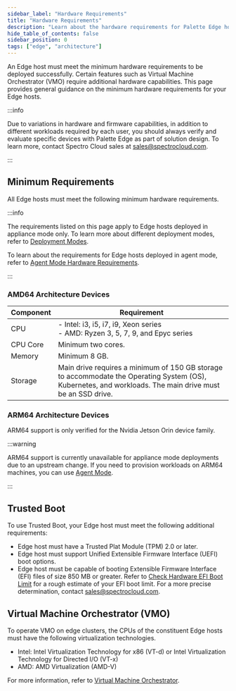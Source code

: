 ```yaml
---
sidebar_label: "Hardware Requirements"
title: "Hardware Requirements"
description: "Learn about the hardware requirements for Palette Edge hosts."
hide_table_of_contents: false
sidebar_position: 0
tags: ["edge", "architecture"]
---
```


An Edge host must meet the minimum hardware requirements to be deployed successfully. Certain features such as Virtual
Machine Orchestrator (VMO) require additional hardware capabilities. This page provides general guidance on the minimum
hardware requirements for your Edge hosts.

:::info

Due to variations in hardware and firmware capabilities, in addition to different workloads required by each user, you
should always verify and evaluate specific devices with Palette Edge as part of solution design. To learn more, contact
Spectro Cloud sales at sales@spectrocloud.com.

:::

## Minimum Requirements

All Edge hosts must meet the following minimum hardware requirements.

:::info

The requirements listed on this page apply to Edge hosts deployed in appliance mode only. To learn more about different
deployment modes, refer to [Deployment Modes](../../deployment-modes/deployment-modes.md).

To learn about the requirements for Edge hosts deployed in agent mode, refer to
[Agent Mode Hardware Requirements](../../deployment-modes/agent-mode/architecture.md#minimum-device-requirements).

:::

### AMD64 Architecture Devices

| Component | Requirement                                                                                                                                               |
| --------- | --------------------------------------------------------------------------------------------------------------------------------------------------------- |
| CPU       | - Intel: i3, i5, i7, i9, Xeon series <br /> - AMD: Ryzen 3, 5, 7, 9, and Epyc series                                                                      |
| CPU Core  | Minimum two cores.                                                                                                                                        |
| Memory    | Minimum 8 GB.                                                                                                                                             |
| Storage   | Main drive requires a minimum of 150 GB storage to accommodate the Operating System (OS), Kubernetes, and workloads. The main drive must be an SSD drive. |

### ARM64 Architecture Devices

ARM64 support is only verified for the Nvidia Jetson Orin device family.

:::warning

ARM64 support is currently unavailable for appliance mode deployments due to an upstream change. If you need to
provision workloads on ARM64 machines, you can use [Agent Mode](../../deployment-modes/agent-mode/agent-mode.md).

:::

## Trusted Boot

To use Trusted Boot, your Edge host must meet the following additional requirements:

- Edge host must have a Trusted Plat Module (TPM) 2.0 or later.
- Edge host must support Unified Extensible Firmware Interface (UEFI) boot options.
- Edge host must be capable of booting Extensible Firmware Interface (EFI) files of size 850 MB or greater. Refer to
  [Check Hardware EFI Boot Limit](/docs/docs-content/clusters/edge/trusted-boot/edgeforge/check-efi-limit.md) for a
  rough estimate of your EFI boot limit. For a more precise determination, contact sales@spectrocloud.com.

## Virtual Machine Orchestrator (VMO)

To operate VMO on edge clusters, the CPUs of the constituent Edge hosts must have the following virtualization
technologies.

- Intel: Intel Virtualization Technology for x86 (VT-d) or Intel Virtualization Technology for Directed I/O (VT-x)
- AMD: AMD Virtualization (AMD-V)

For more information, refer to [Virtual Machine Orchestrator](../../vm-management/vm-management.md).
